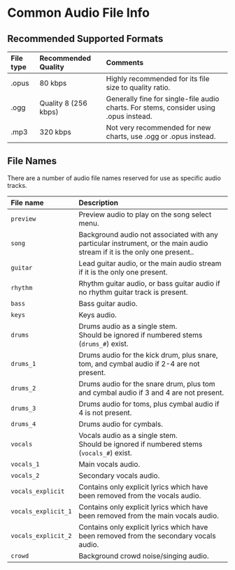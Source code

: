 # Common Audio File Info

## Recommended Supported Formats

| File type | Recommended Quality  | Comments
| :-------- | :------------------  | :-------
| .opus     | 80 kbps              | Highly recommended for its file size to quality ratio.
| .ogg      | Quality 8 (256 kbps) | Generally fine for single-file audio charts. For stems, consider using .opus instead.
| .mp3      | 320 kbps             | Not very recommended for new charts, use .ogg or .opus instead.

## File Names

There are a number of audio file names reserved for use as specific audio tracks.

| File name           | Description
| :--------           | :----------
| `preview`           | Preview audio to play on the song select menu.
| `song`              | Background audio not associated with any particular instrument, or the main audio stream if it is the only one present..
| `guitar`            | Lead guitar audio, or the main audio stream if it is the only one present.
| `rhythm`            | Rhythm guitar audio, or bass guitar audio if no rhythm guitar track is present.
| `bass`              | Bass guitar audio.
| `keys`              | Keys audio.
| `drums`             | Drums audio as a single stem.<br>Should be ignored if numbered stems (`drums_#`) exist.
| `drums_1`           | Drums audio for the kick drum, plus snare, tom, and cymbal audio if 2-4 are not present.
| `drums_2`           | Drums audio for the snare drum, plus tom and cymbal audio if 3 and 4 are not present.
| `drums_3`           | Drums audio for toms, plus cymbal audio if 4 is not present.
| `drums_4`           | Drums audio for cymbals.
| `vocals`            | Vocals audio as a single stem.<br>Should be ignored if numbered stems (`vocals_#`) exist.
| `vocals_1`          | Main vocals audio.
| `vocals_2`          | Secondary vocals audio.
| `vocals_explicit`   | Contains only explicit lyrics which have been removed from the vocals audio.
| `vocals_explicit_1` | Contains only explicit lyrics which have been removed from the main vocals audio.
| `vocals_explicit_2` | Contains only explicit lyrics which have been removed from the secondary vocals audio.
| `crowd`             | Background crowd noise/singing audio.
